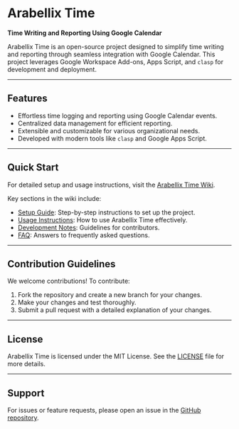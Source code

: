# Arabellix Time

**Time Writing and Reporting Using Google Calendar**

Arabellix Time is an open-source project designed to simplify time writing and reporting through seamless integration with Google Calendar. This project leverages Google Workspace Add-ons, Apps Script, and `clasp` for development and deployment.

---

## Features

- Effortless time logging and reporting using Google Calendar events.
- Centralized data management for efficient reporting.
- Extensible and customizable for various organizational needs.
- Developed with modern tools like `clasp` and Google Apps Script.

---

## Quick Start

For detailed setup and usage instructions, visit the [Arabellix Time Wiki](https://github.com/duizendstra/arabellix-time/wiki).

Key sections in the wiki include:

- [Setup Guide](https://github.com/duizendstra/arabellix-time/wiki/Setup-Guide): Step-by-step instructions to set up the project.
- [Usage Instructions](https://github.com/duizendstra/arabellix-time/wiki/Usage-Instructions): How to use Arabellix Time effectively.
- [Development Notes](https://github.com/duizendstra/arabellix-time/wiki/Development-Notes): Guidelines for contributors.
- [FAQ](https://github.com/duizendstra/arabellix-time/wiki/FAQ): Answers to frequently asked questions.

---

## Contribution Guidelines

We welcome contributions! To contribute:

1. Fork the repository and create a new branch for your changes.
2. Make your changes and test thoroughly.
3. Submit a pull request with a detailed explanation of your changes.

---

## License

Arabellix Time is licensed under the MIT License. See the [LICENSE](./LICENSE) file for more details.

---

## Support

For issues or feature requests, please open an issue in the [GitHub repository](https://github.com/duizendstra/arabellix-time).

